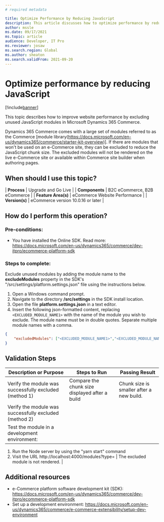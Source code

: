 ```yaml
---
# required metadata

title: Optimize Performance by Reducing JavaScript
description: This article discusses how to optimize performance by reducing the JavaScript used in your implementation.
author: mssle
ms.date: 09/17/2021
ms.topic: article
audience: Developer, IT Pro
ms.reviewer: josaw
ms.search.region: Global
ms.author: sheaton
ms.search.validFrom: 2021-09-20
---
```


# Optimize performance by reducing JavaScript

[!include[banner](../includes/banner.md)]


This topic describes how to improve website performance by excluding unused JavaScript modules in Microsoft Dynamics 365 Commerce. 

Dynamics 365 Commerce comes with a large set of modules referred to as the Commerce [module library(https://docs.microsoft.com/en-us/dynamics365/commerce/starter-kit-overview)]. If there are modules that won't be used on an e-Commerce site, they can be excluded to reduce the JavaScript chunk size. The excluded modules will not be rendered on the live e-Commerce site or available within Commerce site builder when authoring pages.

## When should I use this topic?

| **Process**         | Upgrade and Go Live                | 
| **Components**      | B2C eCommerce, B2B eCommerce       |
| **Feature Area(s)** | eCommerce Website Performance      |
| **Version(s)**      | eCommerce version 10.0.16 or later |

## How do I perform this operation?

### Pre-conditions:

- You have installed the Online SDK. Read more: https://docs.microsoft.com/en-us/dynamics365/commerce/dev-itpro/ecommerce-platform-sdk

### Steps to complete:

Exclude unused modules by adding the module name to the **excludeModules** property in the SDK's "/src/settings/platform.settings.json" file using the instructions below. 
1.	Open a Windows command prompt. 
1.	Navigate to the directory **/src/settings** in the SDK install location. 
1.	Open the file **platform.settings.json** in a text editor. 
1.	Insert the following json-formatted content, replacing ```<EXCLUDED_MODULE_NAME1>``` with the name of the module you wish to exclude. The module name must be in double quotes. Separate multiple module names with a comma.
```json
{
    "excludedModules": ["<EXCLUDED_MODULE_NAME1>","<EXCLUDED_MODULE_NAME2>"]
}
```

## Validation Steps

| Description or Purpose                                 | Steps to Run                                   | Passing Result                           |
|--------------------------------------------------------|------------------------------------------------|------------------------------------------|
| Verify the module was successfully excluded (method 1) | Compare the chunk size displayed after a build | Chunk size is smaller after a new build. |
| Verify the module was successfully excluded (method 2) 
| Test the module in a development environment: 
1. Run the Node server by using the "yarn start" command
1. Visit the URL http://localhost:4000/modules?type=<your-module-name> 
| The excluded module is not rendered. |

## Additional resources
-	e-Commerce platform software development kit (SDK): https://docs.microsoft.com/en-us/dynamics365/commerce/dev-itpro/ecommerce-platform-sdk 
-	Set up a development environment: https://docs.microsoft.com/en-us/dynamics365/commerce/e-commerce-extensibility/setup-dev-environment 
  
